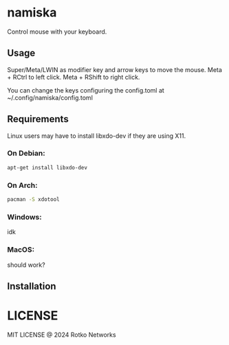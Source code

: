 # namiska

Control mouse with your keyboard. 

## Usage
Super/Meta/LWIN as modifier key and arrow keys to move the mouse.
Meta + RCtrl to left click.
Meta + RShift  to right click.

You can change the keys configuring the config.toml at ~/.config/namiska/config.toml

## Requirements
Linux users may have to install libxdo-dev if they are using X11.

### On Debian:
```sh
apt-get install libxdo-dev
```
### On Arch:
```sh
pacman -S xdotool
```
### Windows: 
idk

### MacOS:
should work?

## Installation



# LICENSE
MIT LICENSE @ 2024 Rotko Networks
